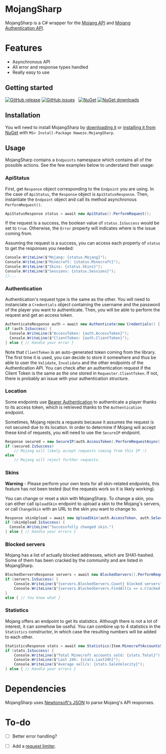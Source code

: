 # MojangSharp

MojangSharp is a C# wrapper for the [Mojang API](http://wiki.vg/Mojang_API) and [Mojang Authentication API](http://wiki.vg/Authentication).

# Features

- Asynchronous API
- All error and response types handled
- Really easy to use

## Getting started

[![GitHub release](https://img.shields.io/github/release/hawezo/MojangSharp.svg?style=flat-square)](https://github.com/hawezo/MojangSharp/releases)
[![GitHub issues](https://img.shields.io/github/issues/hawezo/MojangSharp.svg?style=flat-square)](https://github.com/hawezo/MojangSharp/issues)
&nbsp;
[![NuGet](https://img.shields.io/nuget/v/Hawezo.MojangSharp.svg?style=flat-square)](https://www.nuget.org/packages/Hawezo.MojangSharp)
[![NuGet downloads](https://img.shields.io/nuget/dt/Hawezo.MojangSharp.svg?style=flat-square)](https://www.nuget.org/packages/Hawezo.MojangSharp)

## Installation

You will need to install MojangSharp by [downloading it](https://github.com/hawezo/MojangSharp/archive/master.zip) or [installing it from NuGet](https://www.nuget.org/packages/Hawezo.MojangSharp) with `MS> Install-Package Hawezo.MojangSharp`.

## Usage

MojangSharp contains a `Endpoints` namespace which contains all of the possible actions. See the few examples below to understand their usage:

### ApiStatus

First, get `Response` object corresponding to the `Endpoint` you are using. In the case of `ApiStatus`, the `Response` object is `ApiStatusResponse`.
Then, instantiate the `Endpoint` object and call its method asynchronous `PerformRequest()`.

```csharp
ApiStatusResponse status = await new ApiStatus().PerformRequest();
```

If the request is a success, the boolean value of `status.IsSuccess` would be set to `true`. Otherwise, the `Error` property will indicates where is the issue coming from.

Assuming the request is a success, you can access each property of `status` to get the responses you needed:

```csharp
Console.WriteLine($"Mojang: {status.Mojang}");
Console.WriteLine($"Minecraft: {status.Minecraft}");
Console.WriteLine($"Skins: {status.Skins}");
Console.WriteLine($"Sessions: {status.Sessions}");
//...
```


### Authentication

Authentication's request type is the same as the other. You will need to instanciate a `Credentials` object containing the username and the password of the player you want to authenticate.
Then, you will be able to perform the request and get an access token.

```csharp
AuthenticateResponse auth = await new Authenticate(new Credentials() { Username = "<mail>/<username>", Password = "<password>" }).PerformRequest();
if (auth.IsSuccess) {
  Console.WriteLine($"AccessToken: {auth.AccessToken}");
  Console.WriteLine($"ClientToken: {auth.ClientToken}");
} else { // Handle your error }
```

Note that `ClientToken` is an auto-generated token coming from the library. The first time it is used, you can decide to store it somewhere and thus be able to user the `Validate`, `Invalidate` and the other endpoints of the Authentication API.
You can check after an authentication request if the Client Token is the same as the one stored in `Requester.ClientToken`. If not, there is probably an issue with your authentication structure.

### Location

Some endpoints use [Bearer Authentication](https://swagger.io/docs/specification/authentication/bearer-authentication/) to authenticate a player thanks to its access token, which is retrieved thanks to the `Authentication` endpoint.

Sometimes, Mojang rejects a requests because it assumes the request is not secured due to its location. In order to determine if Mojang will accept these kind of requests, you will need to use the `SecureIP` endpoint.

```csharp
Response secured = new SecureIP(auth.AccessToken).PerformRequestAsync().Result;
if (secured.IsSuccess)
    // Mojang will likely accept requests coming from this IP :)
else
    // Mojang will reject further requests.
```


### Skins

**Warning** - Please perform your own tests for all skin-related endpoints, this feature has not been tested (but the requests work so it is likely working).

You can change or reset a skin with MojangSharp. To change a skin, you can either call `UploadSkin` endpoint to upload a skin to the Mojang's servers, or call `ChangeSkin` with an URL to the skin you want to change to.

```csharp
Response skinUpload = await new UploadSkin(auth.AccessToken, auth.SelectedProfile.Value, new FileInfo(@"<path>")).PerformRequest();
if (skinUpload.IsSuccess) {
  Console.WriteLine("Successfully changed skin.")
} else { // Handle your errors }
```

### Blocked servers

Mojang has a list of actually blocked addresses, which are SHA1-hashed. Some of them has been cracked by the community and are listed in MojangSharp.

```csharp
BlockedServersResponse servers = await new BlockedServers().PerformRequest();
if (servers.IsSuccess) {
    Console.WriteLine($"{servers.BlockedServers.Count} blocked servers");
    Console.WriteLine($"{servers.BlockedServers.FindAll(x => x.Cracked).Count} cracked");
}
else { // You know what }
```

### Statistics

Mojang offers an endpoint to get its statistics. Although there is not a lot of interest, it can somehow be useful.
You can combine up to 4 statistics in the `Statistics` constructor, in which case the resulting numbers will be added to each other.

```csharp
StatisticsResponse stats = await new Statistics(Item.MinecraftAccountsSold).PerformRequest();
if (stats.IsSuccess) {
    Console.WriteLine($"Total Minecraft accounts sold: {stats.Total}");
    Console.WriteLine($"Last 24h: {stats.Last24h}");
    Console.WriteLine($"Average sell/s: {stats.SaleVelocity}");
} else { // Handle your errors }
```

# Dependencies

MojangSharp uses [Newtonsoft's JSON](https://github.com/JamesNK/Newtonsoft.Json) to parse Mojang's API responses.

# To-do

- [ ] Better error handling?
- [ ] Add a [request limiter](http://wiki.vg/Mojang_API#Notes).


